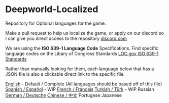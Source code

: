 # Deepworld-Localized
Repository for Optional languages for the game.

Make a pull request to help us localize the game, or apply on our discord so I can give you direct access to the repository [discord.com](https://discord.com/invite/6bv6Z6f)

We are using the **ISO 639-1 Language Code** Specifications. Find specific language codes on the Libary of Congress Standards [LOC.gov ISO 639-1 Standards](https://www.loc.gov/standards/iso639-2/php/code_list.php)

Rather than manually looking for them, each language below that has a JSON file is also a clickable direct link to the specific file.

[English](./Languages/lang_en.json) - Default / Complete (All languages should be based off of this file)
[Spanish / Español](./Languages/lang_es.json) - WIP
[French / Français](./Languages/lang_fr.json)
[Turkish / Türk](./Languages/lang_tr.json) - WIP
Russian
[German / Deutsche](./Languages/lang_de.json)
[Chinese / 中文](./Languages/lang_zh.json)
Portugese
Japanese
